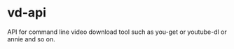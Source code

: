# vd-api

API for command line video download tool such as you-get or youtube-dl or annie and so on.
